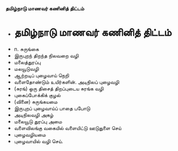 **தமிழ்நாடு மாணவர் கணினித் திட்டம்**
- # தமிழ்நாடு மாணவர் கணினித் திட்டம்
- n. சுருங்கை
- இருபுறந் திறந்த நிலவறை வழி
- மலைத்துரப்பு
- மலயூடுவழி
- ஆற்றடிப் புழைவாய் நெறி
- வளைதோண்டும் உயிர்களின். அடிநிலப் புழைவழி
- (சுரங்) ஒரு திசைத் திறப்புடைய சுரங்க வழி
- புகைப்போக்கிக் குழல்
- (வினை) சுருங்கயமை
- இருபுறப் புழைவாய்ப் பாதை பபோடு
- அடிநிலவழி அகழ்
- மலையூடு துரப்பு அமை
- வளைவிலங்கு வகையில் வளையிட்டு ஊடுதுளை செய்
- புழைவழியமை
- புழைவாயில் வழி செய்.

